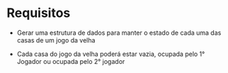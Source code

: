 # Requisitos

* Gerar uma estrutura de dados para manter o estado de cada uma das casas de um jogo da velha

* Cada casa do jogo da velha poderá estar vazia, ocupada pelo 1° Jogador ou ocupada pelo 2° jogador

